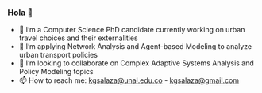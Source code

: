 ### Hola 👋

- 🔭 I’m a Computer Science PhD candidate currently working on urban travel choices and their externalities
- 🌱 I’m applying Network Analysis and Agent-based Modeling to analyze urban transport policies 
- 👯 I’m looking to collaborate on Complex Adaptive Systems Analysis and Policy Modeling topics 
- 📫 How to reach me: kgsalaza@unal.edu.co - kgsalaza@gmail.com 



